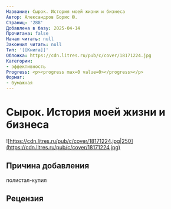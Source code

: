 ```yaml
---
Название: Сырок. История моей жизни и бизнеса
Автор: Александров Борис Ю.
Страниц: '288'
Добавлена в базу: 2025-04-14
Прочитана: false
Начал читать: null
Закончил читать: null
Тип: '[[Книга]]'
Обложка: https://cdn.litres.ru/pub/c/cover/18171224.jpg
Категории:
- эффективность
Progress: <p><progress max=0 value=0></progress></p>
Формат:
- бумажная
---
```

# Сырок. История моей жизни и бизнеса

![https://cdn.litres.ru/pub/c/cover/18171224.jpg|250](https://cdn.litres.ru/pub/c/cover/18171224.jpg)

## Причина добавления

полистал-купил

## Рецензия